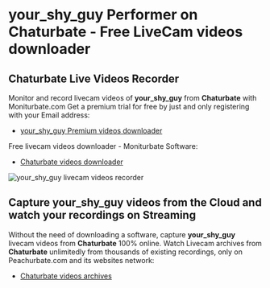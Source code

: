 # your_shy_guy Performer on Chaturbate - Free LiveCam videos downloader

## Chaturbate Live Videos Recorder

Monitor and record livecam videos of **your_shy_guy** from **Chaturbate** with Moniturbate.com
Get a premium trial for free by just and only registering with your Email address:
* [your_shy_guy Premium videos downloader](https://moniturbate.com/request-demo-licence-key.html)

Free livecam videos downloader - Moniturbate Software:
* [Chaturbate videos downloader](https://moniturbate.com/moniturbate-download-software.html)

![your_shy_guy livecam videos recorder](https://peachurnet.com/templates/moniturbate-software.png)


## Capture your_shy_guy videos from the Cloud and watch your recordings on Streaming

Without the need of downloading a software, capture **your_shy_guy** livecam videos from **Chaturbate** 100% online.
Watch Livecam archives from **Chaturbate** unlimitedly from thousands of existing recordings, only on Peachurbate.com and its websites network:
* [Chaturbate videos archives](https://peachurnet.com/)
